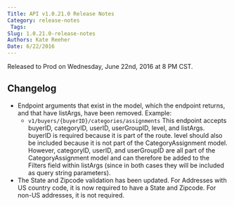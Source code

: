 ```yaml
---
Title: API v1.0.21.0 Release Notes
Category: release-notes
 Tags: 
Slug: 1.0.21.0-release-notes
Authors: Kate Reeher
Date: 6/22/2016
---
```


Released to Prod on Wednesday, June 22nd, 2016 at 8 PM CST.

## Changelog
- Endpoint arguments that exist in the model, which the endpoint returns, and that have listArgs, have been removed. Example:
 	- `v1/buyers/{buyerID}/categories/assignments` This endpoint accepts buyerID, categoryID, userID, userGroupID, level, and listArgs. buyerID is required because it is part of the route. level should also be included because it is not part of the CategoryAssignment model. However, categoryID, userID, and userGroupID are all part of the CategoryAssignment model and can therefore be added to the Filters field within listArgs (since in both cases they will be included as query string parameters).
- The State and Zipcode validation has been updated. For Addresses with US country code, it is now required to have a State and Zipcode. For non-US addresses, it is not required.
